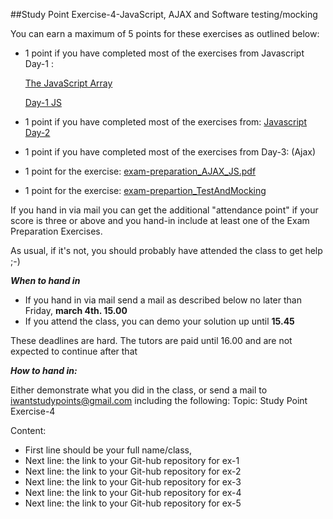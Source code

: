 ##Study Point Exercise-4-JavaScript, AJAX and Software testing/mocking

You can earn a maximum of 5 points for these exercises as outlined below:

* 1 point if you have completed most of the exercises from Javascript Day-1 :

     [The JavaScript Array](https://docs.google.com/document/d/1Yen8XRTEXOFuHwglEF5IyhTZXJIPnkPt2kVsATwvdsM/edit?usp=sharing)
     
     [Day-1 JS](https://docs.google.com/document/d/1OQM3BDIpTkzgXPKBjXyVYrFvLLLU28eGJIIAxG1U4dc/edit?usp=sharing)
* 1 point if you have completed most of the exercises from: [Javascript Day-2](https://docs.google.com/document/d/1sJimh38ZDpaJphQ0N98-PEyZ-MOSWphlDDTJJry9ngM/edit?usp=sharing)
*	1 point if you have completed most of the exercises from Day-3: (Ajax)
*	1 point for the exercise: [exam-preparation_AJAX_JS.pdf](https://github.com/CphBusCosSem3/Exercises/blob/master/SP/SP4/exam-preparation_AJAX_JS.pdf)
* 1 point for the exercise: [exam-prepartion_TestAndMocking](https://docs.google.com/document/d/1mfJqecj_5WesTO8CQCZFfLSpdE-GmW0V0PnzuzIb3h8/edit?usp=sharing)

If you hand in via mail you can get the additional "attendance point" if your score is three or above and you hand-in include at least one of the Exam Preparation Exercises. 

As usual, if it's not, you should probably have attended the class to get help ;-)

***When to hand in***
* If you hand in via mail send a mail as described below no later than Friday, **march 4th. 15.00**
* If you attend the class, you can demo your solution up until **15.45**


These deadlines are hard.  The tutors are paid until 16.00 and are not expected to continue after that

***How to hand in:***

Either demonstrate what you did in the class, or send a mail to iwantstudypoints@gmail.com  including the following:
Topic: Study Point Exercise-4

Content: 

* First line should be your full name/class,
* Next line: the link to your Git-hub repository for ex-1
* Next line: the link to your Git-hub repository for ex-2
* Next line: the link to your Git-hub repository for ex-3
* Next line: the link to your Git-hub repository for ex-4
* Next line: the link to your Git-hub repository for ex-5
